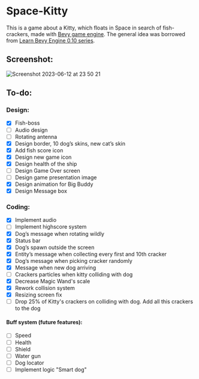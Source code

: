 # Space-Kitty

This is a game about a Kitty, which floats in Space in search of fish-crackers, made with [Bevy game engine](https://github.com/bevyengine/bevy).
The general idea was borrowed from [Learn Bevy Engine 0.10 series](https://www.youtube.com/playlist?list=PLVnntJRoP85JHGX7rGDu6LaF3fmDDbqyd).

## Screenshot:

![Screenshot 2023-06-12 at 23 50 21](https://github.com/ghashy/Space-Kitty/assets/109857267/db89aa10-a0ef-459a-9c5e-61163d1541d1)

## To-do:

### Design:

- [x] Fish-boss
- [ ] Audio design
- [ ] Rotating antenna
- [x] Design border, 10 dog’s skins, new cat’s skin
- [x] Add fish score icon
- [x] Design new game icon
- [x] Design health of the ship
- [ ] Design Game Over screen
- [ ] Design game presentation image
- [x] Design animation for Big Buddy
- [x] Design Message box

### Coding:

- [x] Implement audio
- [ ] Implement highscore system
- [x] Dog’s message when rotating wildly
- [x] Status bar
- [x] Dog’s spawn outside the screen
- [x] Entity’s message when collecting every first and 10th cracker
- [x] Dog’s message when picking cracker randomly
- [x] Message when new dog arriving
- [ ] Crackers particles when kitty colliding with dog
- [x] Decrease Magic Wand's scale
- [x] Rework collision system
- [x] Resizing screen fix
- [ ] Drop 25% of Kitty's crackers on colliding with dog. Add all this crackers to the dog

#### Buff system (future features):

- [ ] Speed
- [ ] Health
- [ ] Shield
- [ ] Water gun
- [ ] Dog locator
- [ ] Implement logic "Smart dog"
